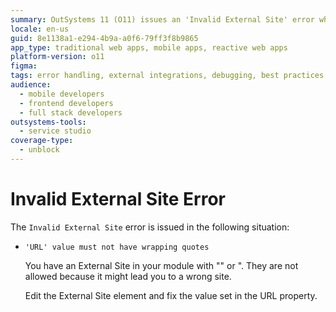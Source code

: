```yaml
---
summary: OutSystems 11 (O11) issues an 'Invalid External Site' error when a URL in an External Site element is incorrectly wrapped in quotes.
locale: en-us
guid: 8e1138a1-e294-4b9a-a0f6-79ff3f8b9865
app_type: traditional web apps, mobile apps, reactive web apps
platform-version: o11
figma:
tags: error handling, external integrations, debugging, best practices
audience:
  - mobile developers
  - frontend developers
  - full stack developers
outsystems-tools:
  - service studio
coverage-type:
  - unblock
---
```


# Invalid External Site Error

The `Invalid External Site` error is issued in the following situation:

* `'URL' value must not have wrapping quotes`
  
    You have an External Site in your module with "" or ". They are not allowed because it might lead you to a wrong site.
    
    Edit the External Site element and fix the value set in the URL property.
